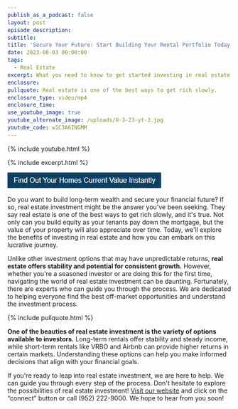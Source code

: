 ```yaml
---
publish_as_a_podcast: false
layout: post
episode_description:
subtitle:
title: 'Secure Your Future: Start Building Your Rental Portfolio Today'
date: 2023-08-03 00:00:00
tags:
  - Real Estate
excerpt: What you need to know to get started investing in real estate.
enclosure:
pullquote: Real estate is one of the best ways to get rich slowly.
enclosure_type: video/mp4
enclosure_time:
use_youtube_image: true
youtube_alternate_image: /uploads/8-3-23-yt-3.jpg
youtube_code: w1C3A6INGMM
---
```

{% include youtube.html %}

{% include excerpt.html %}

![](/uploads/capture-1.PNG)

Do you want to build long-term wealth and secure your financial future? If so, real estate investment might be the answer you've been seeking. They say real estate is one of the best ways to get rich slowly, and it's true. Not only can you build equity as your tenants pay down the mortgage, but the value of your property will also appreciate over time. Today, we'll explore the benefits of investing in real estate and how you can embark on this lucrative journey.

Unlike other investment options that may have unpredictable returns, **real estate offers stability and potential for consistent growth.** However, whether you're a seasoned investor or are doing this for the first time, navigating the world of real estate investment can be daunting. Fortunately, there are experts who can guide you through the process. We are dedicated to helping everyone find the best off-market opportunities and understand the investment process.&nbsp;

{% include pullquote.html %}

**One of the beauties of real estate investment is the variety of options available to investors.** Long-term rentals offer stability and steady income, while short-term rentals like VRBO and Airbnb can provide higher returns in certain markets. Understanding these options can help you make informed decisions that align with your financial goals.

If you're ready to leap into real estate investment, we are here to help. We can guide you through every step of the process. Don't hesitate to explore the possibilities of real estate investment! [Visit our website](https://johnschustergroup.com/) and click on the “connect” button or call (952) 222-9000. We hope to hear from you soon!